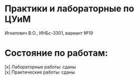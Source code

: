 # Практики и лабораторные по ЦУиМ
Игнатович В.О., ИНБс-3301, вариант №19

# Состояние по работам:
[x] Лабораторные работы: сданы</br>
[x] Практические работы: сданы
